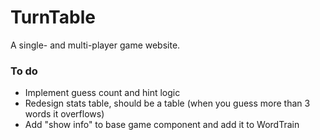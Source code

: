 # TurnTable
A single- and multi-player game website.

### To do
- Implement guess count and hint logic
- Redesign stats table, should be a table (when you guess more than 3 words it overflows)
- Add "show info" to base game component and add it to WordTrain